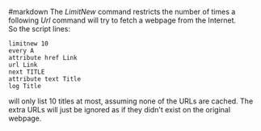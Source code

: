 #markdown
The *LimitNew* command restricts the number of times a following
	*Url* command will try to fetch a webpage from the Internet.  
	So the script lines:

~~~
limitnew 10
every A
attribute href Link
url Link
next TITLE
attribute text Title
log Title
~~~

will only list 10 titles at most, assuming none of the URLs are cached.  The
	extra URLs will just be ignored as if they didn't exist on the original
	webpage.
